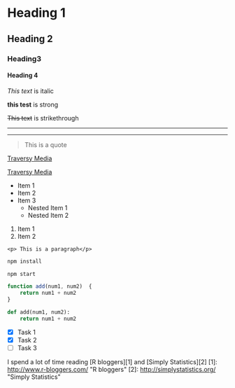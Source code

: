 <!-- Headings -->
# Heading 1
## Heading 2
### Heading3
#### Heading 4 

<!-- Italics -->
*This text* is italic 

__this test__ is strong

<!-- Strikethrough -->

~~This text~~ is strikethrough

<!-- Horizontal Rule -->

---
___

<!-- Blockquote -->

> This is a quote

<!-- Links -->

[Traversy Media](http://www.traversymedia.com)

[Traversy Media](http://www.traversymedia.com
"Traversy Media")

<!-- UL -->

* Item 1
* Item 2
* Item 3
    * Nested Item 1
    * Nested Item 2

<!-- OL -->

1. Item 1
1. Item 2

<!-- Inline Code Block -->

`<p> This is a paragraph</p>`


<!-- Github Markdown -->

<!-- Code Blocks -->

```bash 
npm install

npm start
```

```javascript
function add(num1, num2)  {
    return num1 + num2
}
```

```python
def add(num1, num2):
    return num1 + num2
```

<!-- Task Lists -->
* [x] Task 1
* [x] Task 2
* [ ] Task 3

I spend a lot of time reading [R bloggers][1] and [Simply Statistics][2]
[1]: http://www.r-bloggers.com/ "R bloggers"
[2]: http://simplystatistics.org/ "Simply Statistics" 